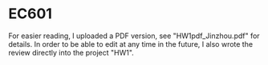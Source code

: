 # EC601
For easier reading, I uploaded a PDF version, see "HW1pdf_Jinzhou.pdf" for details.
In order to be able to edit at any time in the future, I also wrote the review directly into the project "HW1".
